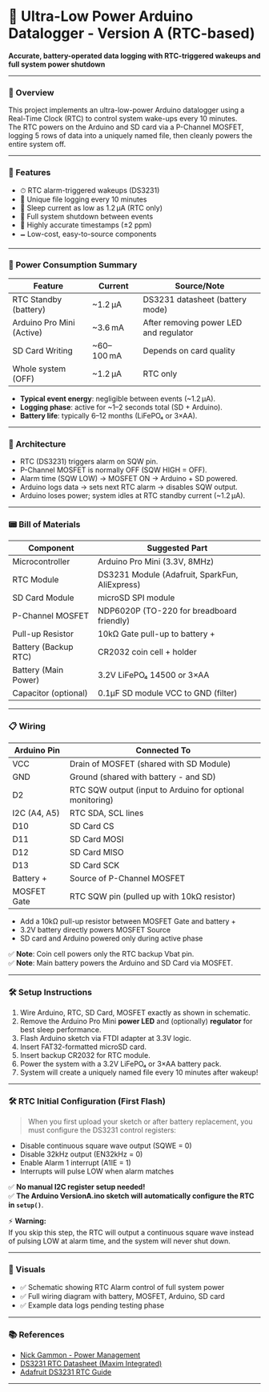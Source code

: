 # 🌱 Ultra-Low Power Arduino Datalogger - Version A (RTC-based)

**Accurate, battery-operated data logging with RTC-triggered wakeups and full system power shutdown**

---

### 📘 Overview

This project implements an ultra-low-power Arduino datalogger using a Real-Time Clock (RTC) to control system wake-ups every 10 minutes.  
The RTC powers on the Arduino and SD card via a P-Channel MOSFET, logging 5 rows of data into a uniquely named file, then cleanly powers the entire system off.

---

### 🚀 Features

- ⏱ RTC alarm-triggered wakeups (DS3231)
- 📂 Unique file logging every 10 minutes
- 🔋 Sleep current as low as 1.2 µA (RTC only)
- 🛑 Full system shutdown between events
- 📆 Highly accurate timestamps (±2 ppm)
- 🗕 Low-cost, easy-to-source components

---

### 🔋 Power Consumption Summary

| Feature                 | Current          | Source/Note |
| ----------------------- | ---------------- | ----------- |
| RTC Standby (battery)    | ~1.2 µA          | DS3231 datasheet (battery mode) |
| Arduino Pro Mini (Active)| ~3.6 mA           | After removing power LED and regulator |
| SD Card Writing          | ~60–100 mA        | Depends on card quality |
| Whole system (OFF)       | ~1.2 µA           | RTC only |

- **Typical event energy**: negligible between events (~1.2 µA).
- **Logging phase**: active for ~1–2 seconds total (SD + Arduino).
- **Battery life**: typically 6–12 months (LiFePO₄ or 3×AA).

---

### 🧐 Architecture

- RTC (DS3231) triggers alarm on SQW pin.
- P-Channel MOSFET is normally OFF (SQW HIGH = OFF).
- Alarm time (SQW LOW) → MOSFET ON → Arduino + SD powered.
- Arduino logs data → sets next RTC alarm → disables SQW output.
- Arduino loses power; system idles at RTC standby current (~1.2 µA).

---

### 📟 Bill of Materials

| Component             | Suggested Part                            |
| ---------------------- | ----------------------------------------- |
| Microcontroller        | Arduino Pro Mini (3.3V, 8MHz)             |
| RTC Module             | DS3231 Module (Adafruit, SparkFun, AliExpress) |
| SD Card Module         | microSD SPI module                       |
| P-Channel MOSFET       | NDP6020P (TO-220 for breadboard friendly) |
| Pull-up Resistor       | 10kΩ Gate pull-up to battery +            |
| Battery (Backup RTC)   | CR2032 coin cell + holder                 |
| Battery (Main Power)   | 3.2V LiFePO₄ 14500 or 3×AA                |
| Capacitor (optional)   | 0.1µF SD module VCC to GND (filter)       |

---

### 📋 Wiring

| Arduino Pin   | Connected To                           |
|---------------|-----------------------------------------|
| VCC           | Drain of MOSFET (shared with SD Module) |
| GND           | Ground (shared with battery - and SD)   |
| D2            | RTC SQW output (input to Arduino for optional monitoring) |
| I2C (A4, A5)  | RTC SDA, SCL lines                      |
| D10           | SD Card CS                              |
| D11           | SD Card MOSI                            |
| D12           | SD Card MISO                            |
| D13           | SD Card SCK                             |
| Battery +     | Source of P-Channel MOSFET              |
| MOSFET Gate   | RTC SQW pin (pulled up with 10kΩ resistor) |

- Add a 10kΩ pull-up resistor between MOSFET Gate and battery +
- 3.2V battery directly powers MOSFET Source
- SD card and Arduino powered only during active phase

✅ **Note**: Coin cell powers only the RTC backup Vbat pin.  
✅ **Note**: Main battery powers the Arduino and SD Card via MOSFET.

---

### 🛠 Setup Instructions

1. Wire Arduino, RTC, SD Card, MOSFET exactly as shown in schematic.
2. Remove the Arduino Pro Mini **power LED** and (optionally) **regulator** for best sleep performance.
3. Flash Arduino sketch via FTDI adapter at 3.3V logic.
4. Insert FAT32-formatted microSD card.
5. Insert backup CR2032 for RTC module.
6. Power the system with a 3.2V LiFePO₄ or 3×AA battery pack.
7. System will create a uniquely named file every 10 minutes after wakeup!

---

### 🛠 RTC Initial Configuration (First Flash)

> When you first upload your sketch or after battery replacement, you must configure the DS3231 control registers:

- Disable continuous square wave output (SQWE = 0)
- Disable 32kHz output (EN32kHz = 0)
- Enable Alarm 1 interrupt (A1IE = 1)
- Interrupts will pulse LOW when alarm matches

✅ **No manual I2C register setup needed!**  
✅ **The Arduino VersionA.ino sketch will automatically configure the RTC in `setup()`**.

⚡ **Warning:**  
If you skip this step, the RTC will output a continuous square wave instead of pulsing LOW at alarm time, and the system will never shut down.

---

### 📸 Visuals

- ✅ Schematic showing RTC Alarm control of full system power
- ✅ Full wiring diagram with battery, MOSFET, Arduino, SD card
- ✅ Example data logs pending testing phase

---

### 📚 References

- [Nick Gammon - Power Management](http://www.gammon.com.au/power)
- [DS3231 RTC Datasheet (Maxim Integrated)](https://datasheets.maximintegrated.com/en/ds/DS3231.pdf)
- [Adafruit DS3231 RTC Guide](https://learn.adafruit.com/ds3231-precision-rtc-breakout)

---
